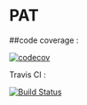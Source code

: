 # PAT

##code coverage : 

[![codecov](https://codecov.io/gh/harsha-98/PAT/branch/main/graph/badge.svg?token=QQ7BOZ55NJ)](https://codecov.io/gh/harsha-98/PAT)

Travis CI :

[![Build Status](https://app.travis-ci.com/harsha-98/PAT.svg?branch=main)](https://app.travis-ci.com/harsha-98/PAT)
